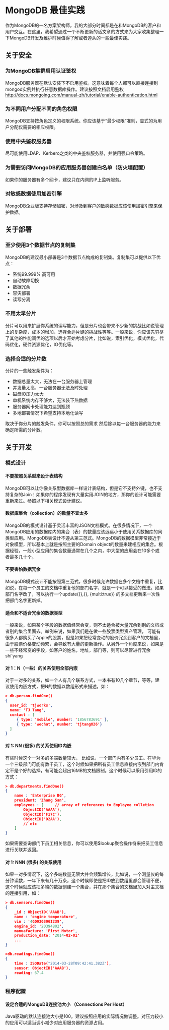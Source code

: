 # MongoDB 最佳实践



作为MongoDB的一名方案架构师，我的大部分时间都是在和MongoDB的客户和用户交互。在这里，我希望通过一个不断更新的活文章的方式来为大家收集整理一下MongoDB开发及维护时候值得了解或者遵从的一些最佳实践。



## 关于安全



### 为MongoDB集群启用认证鉴权

MongoDB服务器在默认安装下不启用鉴权。这意味着每个人都可以直接连接到mongod实例并执行任意数据库操作。建议按照文档启用鉴权 http://docs.mongoing.com/manual-zh/tutorial/enable-authentication.html



### 为不同用户分配不同的角色权限

MongoDB支持按角色定义的权限系统。你应该基于“最少权限”准则，显式的为用户分配仅需要的相应权限。



### 使用中央鉴权服务器

尽可能使用LDAP、Kerbero之类的中央鉴权服务器，并使用强口令策略。



### 为需要访问MongoDB的应用服务器创建白名单（防火墙配置）

如果你的服务器有多个网卡，建议只在内网的IP上监听服务。



### 对敏感数据使用加密引擎

MongoDB企业版支持存储加密，对涉及到客户的敏感数据应该使用加密引擎来保护数据。





## 关于部署



### 至少使用3个数据节点的复制集

MongoDB的建议最小部署是3个数据节点构成的复制集。复制集可以提供以下优点：

- 系统99.999% 高可用
- 自动故障切换
- 数据冗余
- 容灾部署
- 读写分离



### 不用太早分片

分片可以用来扩展你系统的读写能力，但是分片也会带来不少新的挑战比如说管理上的复杂度，成本的增加，选择合适片键的挑战性等等。一般来说，你应该先穷尽了其他的性能调优的选项以后才开始考虑分片，比如说，索引优化，模式优化，代码优化，硬件资源优化，IO优化等。



### 选择合适的分片数

分片的一些触发条件为：

- 数据总量太大，无法在一台服务器上管理
- 并发量太高，一台服务器无法及时处理
- 磁盘IO压力太大
- 单机系统内存不够大，无法装下热数据
- 服务器网卡处理能力达到瓶颈
- 多地部署情况下希望支持本地化读写

取决于你分片的触发条件，你可以按照总的需求 然后除以每一台服务器的能力来确定所需的分片数。



## 关于开发



### 模式设计



#### 不要按照关系型来设计表结构

MongoDB可以让你像关系型数据库一样设计表结构，但是它不支持外键，也不支持复杂的Join！如果你的程序发现有大量实用JOIN的地方，那你的设计可能需要重新来过。参照以下相关模式设计建议。



#### 数据库集合（collection）的数量不宜太多

MongoDB的模式设计基于灵活丰富的JSON文档模式。在很多情况下，一个MongoDB应用的数据库内的集合（表）的数量应该远远小于使用关系数据库的同类型应用。MongoDB表设计不遵从第三范式。MongoDB的数据模型非常接近于对象模型，所以基本上就是按照主要的Domain object的数量来建相应的集合。根据经验，一般小型应用的集合数量通常在几个之内，中大型的应用会在10多个或者最多几十个。



#### 不要害怕数据冗余

MongoDB模式设计不能按照第三范式，很多时候允许数据在多个文档中重复，比如说，在每一个员工的文档中重复他的部门名字，就是一个可以接受的做法。如果部门名字改了，可以执行一个update({},{}, {multi:true}) 的多文档更新来一次性把部门名字更新掉。



#### 适合和不适合冗余的数据类型

一般来说，如果某个字段的数据值经常会变，则不太适合被大量冗余到别的文档或者别的集合里面去。举例来说，如果我们是在做一些股票类型资产管理， 可能有很多人都购买了Apple的股票，但是如果把经常变动的股价冗余到客户的文档里，由于股票价格变动频繁，会导致有大量的更新操作。从另外一个角度来说，如果是一些不经常变的字段，如客户的姓名，地址，部门等，则可以尽管进行冗余shi’yang



#### 对 1：N（一些）的关系使用全部内嵌

对于一对多的关系，如一个人有几个联系方式，一本书有10几个章节，等等，建议使用内嵌方式，把N的数据以数组形式来描述，如：

```json
> db.person.findOne()
{
  user_id: 'tjworks',
  name: 'TJ Tang',
  contact : [
     { type: 'mobile', number: '1856783691' },
     { type: 'wechat', number: 'tjtang826'}
  ]
}
```



#### 对 1: NN (很多) 的关系使用ID内嵌

有些时候这个一对多的多端数量较大， 比如说，一个部门内有多少员工。在华为一个三级部门可能有数千员工，这个时候如果把所有员工信息直接内嵌到部门内肯定不是个好的选择，有可能会超出16MB的文档限制。这个时候可以采用引用ID的方式：

```json
> db.departments.findOne()
{
    name : 'Enterprise BG',
    president: 'Zhang San',
    employees : [     // array of references to Employee colletion
        ObjectID('AAAA'),
        ObjectID('F17C'),
        ObjectID('D2AA'),
        // etc
    ]
}
```

如果需要查询部门下员工相关信息，你可以使用$lookup聚合操作符来把员工信息进行关联并返回。



#### 对 1: NNN (很多) 的关系使用

如果一对多情况下，这个多端数量无限大并会频繁增长，比如说，一个测量仪的每分钟读数，一年下来有几十万条，这个时候即使是把ID放到数组里都会管理不便，这个时候就应该把多端的数据创建一个集合，并在那个集合的文档里加入对主文档的连接引用，如：

```json
> db.sensors.findOne()
{
    _id : ObjectID('AAAB'),
    name : 'engine temperature',
    vin : '4GD93039GI239',
    engine_id: '20394802',
    manuafacture: 'First Motor',
    production_date: '2014-02-01'
    ...
}

>db.readings.findOne()
{
    time : ISODate("2014-03-28T09:42:41.382Z"),
    sensor: ObjectID('AAAB'),
    reading: 67.4
}
```







### 程序配置



#### 设定合适的MongoDB连接池大小 （Connections Per Host）

Java驱动的默认连接池大小是100。建议按照应用的实际情况做调整。对压力较小的应用可以适当调小减少对应用服务器的资源占用。